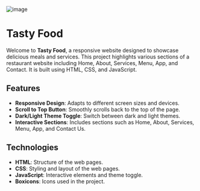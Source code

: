 ![image](https://github.com/user-attachments/assets/7d93950f-21da-457d-97ac-acafa49141e8)

# Tasty Food

Welcome to **Tasty Food**, a responsive website designed to showcase delicious meals and services. This project highlights various sections of a restaurant website including Home, About, Services, Menu, App, and Contact. It is built using HTML, CSS, and JavaScript.

## Features
- **Responsive Design**: Adapts to different screen sizes and devices.
- **Scroll to Top Button**: Smoothly scrolls back to the top of the page.
- **Dark/Light Theme Toggle**: Switch between dark and light themes.
- **Interactive Sections**: Includes sections such as Home, About, Services, Menu, App, and Contact Us.

## Technologies
- **HTML**: Structure of the web pages.
- **CSS**: Styling and layout of the web pages.
- **JavaScript**: Interactive elements and theme toggle.
- **Boxicons**: Icons used in the project.
